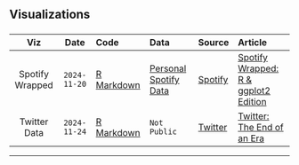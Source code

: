 ## Visualizations

### 

| Viz | Date | Code | Data | Source | Article
| :---: | :---: | :--- | :--- | :--- | :---|
| Spotify Wrapped | `2024-11-20` | [R Markdown](https://github.com/colebaril/dataviz/blob/main/spotify-wrapped/Spotify_2024.Rmd) | [Personal Spotify Data]([data/2024/2024-01-09/readme.md](https://github.com/colebaril/dataviz/tree/main/spotify-wrapped/Data)) | [Spotify](https://open.spotify.com/) | [Spotify Wrapped: R & ggplot2 Edition](https://rpubs.com/colebaril/spotify-wrapped) |
|Twitter Data | `2024-11-24` | [R Markdown](https://github.com/colebaril/dataviz/blob/main/twitter/Twitter.Rmd) | `Not Public` | [Twitter](https://developer.x.com/en) | [Twitter: The End of an Era](https://rpubs.com/colebaril/twitter-data) |

***  
